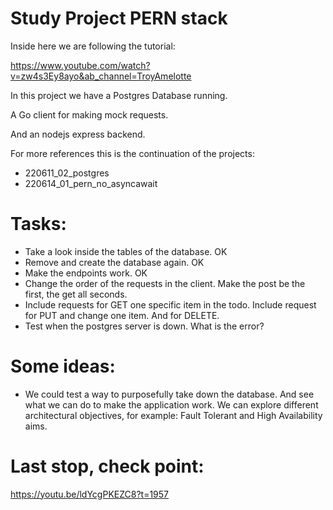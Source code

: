 # Study Project PERN stack

Inside here we are following the tutorial:

https://www.youtube.com/watch?v=zw4s3Ey8ayo&ab_channel=TroyAmelotte


In this project we have a Postgres Database running.

A Go client for making mock requests.

And an nodejs express backend.

For more references this is the continuation of the projects:
- 220611_02_postgres
- 220614_01_pern_no_asyncawait 


# Tasks:
- Take a look inside the tables of the database. OK 
- Remove and create the database again. OK
- Make the endpoints work. OK
- Change the order of the requests in the client.
    Make the post be the first, the get all seconds.
- Include requests for GET one specific item in the todo.
    Include request for PUT and change one item.
    And for DELETE.
- Test when the postgres server is down. What is the error?

# Some ideas:
- We could test a way to purposefully take down the database.
And see what we can do to make the application work.
We can explore different architectural objectives, for example:
Fault Tolerant and High Availability aims.


# Last stop, check point:
https://youtu.be/ldYcgPKEZC8?t=1957
